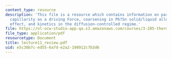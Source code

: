```yaml
---
content_type: resource
description: 'This file is a resource which contains information on particle coarsening:
  capillarity as a driving Force, coarsening in Pb?Sn solid/liquid alloys, Gibbs-Thomson
  effect, and kinetics in the diffusion-controlled regime.'
file: https://ol-ocw-studio-app-qa.s3.amazonaws.com/courses/3-205-thermodynamics-and-kinetics-of-materials-fall-2006/e5c38b7ced556a7de2a2198912c7b3d6_lecture11_review.pdf
file_type: application/pdf
resourcetype: Document
title: lecture11_review.pdf
uid: e5c38b7c-ed55-6a7d-e2a2-198912c7b3d6
---
```

